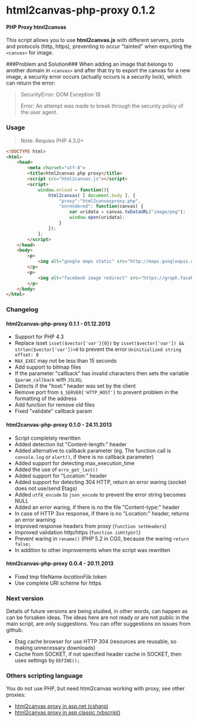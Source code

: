 html2canvas-php-proxy 0.1.2
=====================

#### PHP Proxy html2canvas ####

This script allows you to use **html2canvas.js** with different servers, ports and protocols (http, https),
preventing to occur "tainted" when exporting the `<canvas>` for image.

###Problem and Solution###
When adding an image that belongs to another domain in `<canvas>` and after that try to export the canvas
for a new image, a security error occurs (actually occurs is a security lock), which can return the error:

> SecurityError: DOM Exception 18
>
> Error: An attempt was made to break through the security policy of the user agent.

### Usage ###

> Note: Requies PHP 4.3.0+

```html
<!DOCTYPE html>
<html>
	<head>
		<meta charset="utf-8">
		<title>html2canvas php proxy</title>
		<script src="html2canvas.js"></script>
		<script>
			window.onload = function(){
				html2canvas( [ document.body ], {
					"proxy":"html2canvasproxy.php",
					"onrendered": function(canvas) {
						var uridata = canvas.toDataURL("image/png");
						window.open(uridata);
					}
				});
			};
		</script>
	</head>
	<body>
		<p>
			<img alt="google maps static" src="http://maps.googleapis.com/maps/api/staticmap?center=40.714728,-73.998672&amp;zoom=12&amp;size=800x600&amp;maptype=roadmap&amp;sensor=false">
		</p>
		<p>
			<img alt="facebook image redirect" src="https://graph.facebook.com/1415773021975267/picture">
		</p>
	</body>
</html>
```

### Changelog ###

#### html2canvas-php-proxy 0.1.1 - 01.12.2013 ####

* Support for PHP 4.3
* Replace isset `isset($vector['var']{0})` by `isset($vector['var']) && strlen($vector['var'])>0` to prevent the error `Uninitialized string offset: 0`
* `MAX_EXEC` may not be less than 15 seconds
* Add support to bitmap files
* If the parameter "callback" has invalid characters then sets the variable `$param_callback` with `JSLOG`;
* Detects if the "host:" header was set by the client
* Remove port from `$_SERVER['HTTP_HOST']` to prevent problem in the formatting of the address
* Add function for remove old files
* Fixed "validate" callback param

#### html2canvas-php-proxy 0.1.0 - 24.11.2013 ####

* Script completely rewritten
* Added detection list "Content-length:" header
* Added alternative to callback parameter (eg. The function call is `console.log` or `alert()`, if there is no callback parameter)
* Added support for detecting max_execution_time
* Added the use of `erro_get_last()`
* Added support for "Location:" header
* Added support for detecting 304 HTTP, return an error waring (socket does not use/send Etags)
* Added `utf8_encode` to `json_encode` to prevent the error string becomes NULL
* Added an error waring, if there is no the file "Content-type:" header
* In case of HTTP 3xx response, if there is no "Location:" header, returns an error warning
* Improved response headers from proxy (`function setHeaders`)
* Improved validation http/https (`function isHttpUrl`)
* Prevent waring in `rename()` (PHP 5.2 in CGI), because the waring `return false;`
* In addition to other improvements when the script was rewritten

#### html2canvas-php-proxy 0.0.4 - 20.11.2013 ####

* Fixed tmp fileName $locationFile.$token
* Use complete URI scheme for https


### Next version ###

Details of future versions are being studied, in other words, can happen as can be forsaken ideas.
The ideas here are not ready or are not public in the main script, are only suggestions. You can offer suggestions on issues from github.

* Etag cache browser for use HTTP 304 (resources are reusable, so making unnecessary downloads)
* Cache from SOCKET, if not specified header cache in SOCKET, then uses settings by `DEFINE();`

### Others scripting language ###

You do not use PHP, but need html2canvas working with proxy, see other proxies:

* [html2canvas proxy in asp.net (csharp)](https://github.com/brcontainer/html2canvas-csharp-proxy)
* [html2canvas proxy in asp classic (vbscript)](https://github.com/brcontainer/html2canvas-asp-vbscript-proxy)
